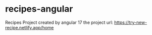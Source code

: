 # recipes-angular
Recipes Project created by angular 17
the project url:
https://try-new-recipe.netlify.app/home
